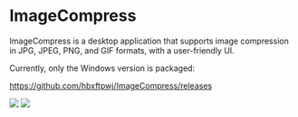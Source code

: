 # ImageCompress
ImageCompress is a desktop application that supports image compression in JPG, JPEG, PNG, and GIF formats, with a user-friendly UI.

Currently, only the Windows version is packaged:

https://github.com/hbxftpwj/ImageCompress/releases

![](https://github.com/hbxftpwj/ImageCompress/blob/main/screenshot1.png)
![](https://github.com/hbxftpwj/ImageCompress/blob/main/screenshot2.png)
